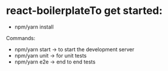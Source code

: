 # react-boilerplateTo get started:

- npm/yarn install

Commands:
- npm/yarn start -> to start the development server
- npm/yarn unit -> for unit tests
- npm/yarn e2e -> end to end tests
